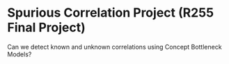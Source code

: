 # Spurious Correlation Project (R255 Final Project)
Can we detect known and unknown correlations using Concept Bottleneck Models? 
